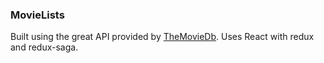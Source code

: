 ### MovieLists

Built using the great API provided by [TheMovieDb](https://developers.themoviedb.org/3/getting-started/introduction).
Uses React with redux and redux-saga.

